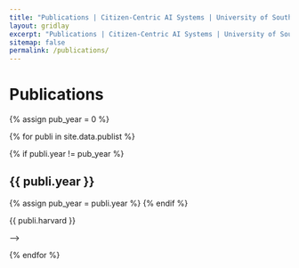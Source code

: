 ```yaml
---
title: "Publications | Citizen-Centric AI Systems | University of Southampton"
layout: gridlay
excerpt: "Publications | Citizen-Centric AI Systems | University of Southampton"
sitemap: false
permalink: /publications/
---
```


# Publications

<!-- ## Highlights

(For a full list see [below](#full-list) or go to [Google Scholar](https://scholar.google.com/citations?user=I8dpTJMAAAAJ&hl=en).

{% assign number_printed = 0 %}
{% for publi in site.data.publist %}

{% assign even_odd = number_printed | modulo: 2 %}
{% if publi.highlight == 1 %}

{% if even_odd == 0 %}

<div class="row">
{% endif %}

<div class="col-sm-6 clearfix">
 <div class="well">
  <pubtit>{{ publi.title }}</pubtit>
  <img src="{{ site.url }}{{ site.baseurl }}/images/pubpic/{{ publi.image }}" class="img-responsive" width="33%" style="float: left" />
  <p>{{ publi.description }}</p>
  <p><em>{{ publi.authors }}</em></p>
  <p><strong><a href="{{ publi.link.url }}">{{ publi.link.display }}</a></strong></p>
  <p class="text-danger"><strong> {{ publi.news1 }}</strong></p>
  <p> {{ publi.news2 }}</p>
 </div>
</div>

{% assign number_printed = number_printed | plus: 1 %}

{% if even_odd == 1 %}

</div>
{% endif %}

{% endif %}
{% endfor %}

{% assign even_odd = number_printed | modulo: 2 %}
{% if even_odd == 1 %}

</div>
{% endif %}

<p> &nbsp; </p>

## Full List -->

{% assign pub_year = 0 %}

{% for publi in site.data.publist %}

{% if publi.year != pub_year %}
## {{ publi.year }}
{% assign pub_year = publi.year %}
{% endif %}

{{ publi.harvard }}</div> <!-- everything but close divs is rendered fine -- so not sure why this is necessary -->

<!-- For once we have the new publication format  -->
<!--
<a href="{{ publi.link.url }}">{{ publi.title }}</a><br />
{{ publi.authors }}, ({{ publi.year }}). 
<!-- <em>{{}}</em><br /><a href="{{ publi.link.url }}">{{ publi.link.display }}</a> -->
-->

{% endfor %}
